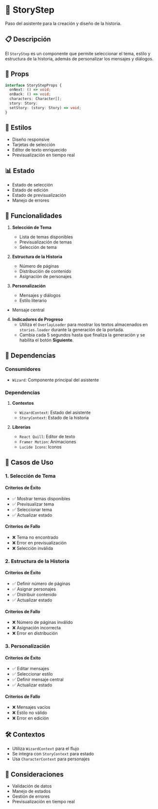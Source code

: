 # 📱 StoryStep

Paso del asistente para la creación y diseño de la historia.

## 📋 Descripción

El `StoryStep` es un componente que permite seleccionar el tema, estilo y estructura de la historia, además de personalizar los mensajes y diálogos.

## 🔧 Props

```typescript
interface StoryStepProps {
  onNext: () => void;
  onBack: () => void;
  characters: Character[];
  story: Story;
  setStory: (story: Story) => void;
}
```

## 🎨 Estilos

- Diseño responsive
- Tarjetas de selección
- Editor de texto enriquecido
- Previsualización en tiempo real

## 📊 Estado

- Estado de selección
- Estado de edición
- Estado de previsualización
- Manejo de errores

## 🔄 Funcionalidades

1. **Selección de Tema**
   - Lista de temas disponibles
   - Previsualización de temas
   - Selección de tema

2. **Estructura de la Historia**
   - Número de páginas
   - Distribución de contenido
   - Asignación de personajes

3. **Personalización**
   - Mensajes y diálogos
   - Estilo literario
 - Mensaje central

4. **Indicadores de Progreso**
   - Utiliza el `OverlayLoader` para mostrar los textos almacenados en `stories.loader` durante la generación de la portada.
   - Cambia cada 5 segundos hasta que finaliza la generación y se habilita el botón **Siguiente**.

## 🔗 Dependencias

### Consumidores

- `Wizard`: Componente principal del asistente

### Dependencias

1. **Contextos**
   - `WizardContext`: Estado del asistente
   - `StoryContext`: Estado de la historia

2. **Librerías**
   - `React Quill`: Editor de texto
   - `Framer Motion`: Animaciones
   - `Lucide Icons`: Iconos

## 🎯 Casos de Uso

### 1. Selección de Tema

#### Criterios de Éxito
- ✅ Mostrar temas disponibles
- ✅ Previsualizar tema
- ✅ Seleccionar tema
- ✅ Actualizar estado

#### Criterios de Fallo
- ❌ Tema no encontrado
- ❌ Error en previsualización
- ❌ Selección inválida

### 2. Estructura de la Historia

#### Criterios de Éxito
- ✅ Definir número de páginas
- ✅ Asignar personajes
- ✅ Distribuir contenido
- ✅ Actualizar estado

#### Criterios de Fallo
- ❌ Número de páginas inválido
- ❌ Asignación incorrecta
- ❌ Error en distribución

### 3. Personalización

#### Criterios de Éxito
- ✅ Editar mensajes
- ✅ Seleccionar estilo
- ✅ Definir mensaje central
- ✅ Actualizar estado

#### Criterios de Fallo
- ❌ Mensajes vacíos
- ❌ Estilo no válido
- ❌ Error en edición

## 🛠️ Contextos

- Utiliza `WizardContext` para el flujo
- Se integra con `StoryContext` para estado
- Usa `CharacterContext` para personajes

## 🐛 Consideraciones

- Validación de datos
- Manejo de estados
- Gestión de errores
- Previsualización en tiempo real
